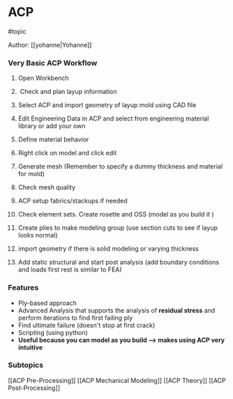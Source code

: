 # ACP
#topic 

Author: [[yohanne|Yohanne]]

### Very Basic ACP Workflow
1. Open Workbench
    
2.  Check and plan layup information 
    
3. Select ACP and import geometry of layup mold using CAD file
    
4. Edit Engineering Data in ACP and select from engineering material library or add your own
    
5. Define material behavior
    
6. Right click on model and click edit
    
7. Generate mesh (Remember to specify a dummy thickness and material for mold)
    
8. Check mesh quality 
    
9. ACP setup fabrics/stackups if needed
    
10. Check element sets. Create rosette and OSS (model as you build it )
    
11. Create plies to make modeling group (use section cuts to see if layup looks normal)
    
12. import geometry if there is solid modeling or varying thickness
    
13. Add static structural and start post analysis (add boundary conditions and loads first rest is similar to FEA)

### Features
- Ply-based approach 
- Advanced Analysis that supports the analysis of **residual stress** and perform iterations to find first failing ply
- Find ultimate failure (doesn't stop at first crack)
- Scripting (using python)
- **Useful because you can model as you build --> makes using ACP very intuitive**

### Subtopics
[[ACP Pre-Processing]]
[[ACP Mechanical Modeling]]
[[ACP Theory]]
[[ACP Post-Processing]]
